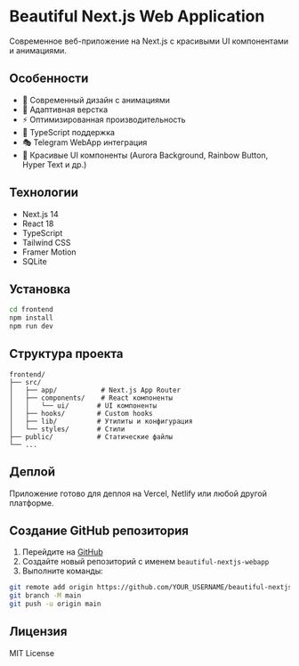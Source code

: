 # Beautiful Next.js Web Application

Современное веб-приложение на Next.js с красивыми UI компонентами и анимациями.

## Особенности

- 🎨 Современный дизайн с анимациями
- 📱 Адаптивная верстка
- ⚡ Оптимизированная производительность
- 🔧 TypeScript поддержка
- 🎭 Telegram WebApp интеграция
- 🌈 Красивые UI компоненты (Aurora Background, Rainbow Button, Hyper Text и др.)

## Технологии

- Next.js 14
- React 18
- TypeScript
- Tailwind CSS
- Framer Motion
- SQLite

## Установка

```bash
cd frontend
npm install
npm run dev
```

## Структура проекта

```
frontend/
├── src/
│   ├── app/           # Next.js App Router
│   ├── components/    # React компоненты
│   │   └── ui/       # UI компоненты
│   ├── hooks/        # Custom hooks
│   ├── lib/          # Утилиты и конфигурация
│   └── styles/       # Стили
├── public/           # Статические файлы
└── ...
```

## Деплой

Приложение готово для деплоя на Vercel, Netlify или любой другой платформе.

## Создание GitHub репозитория

1. Перейдите на [GitHub](https://github.com)
2. Создайте новый репозиторий с именем `beautiful-nextjs-webapp`
3. Выполните команды:

```bash
git remote add origin https://github.com/YOUR_USERNAME/beautiful-nextjs-webapp.git
git branch -M main
git push -u origin main
```

## Лицензия

MIT License